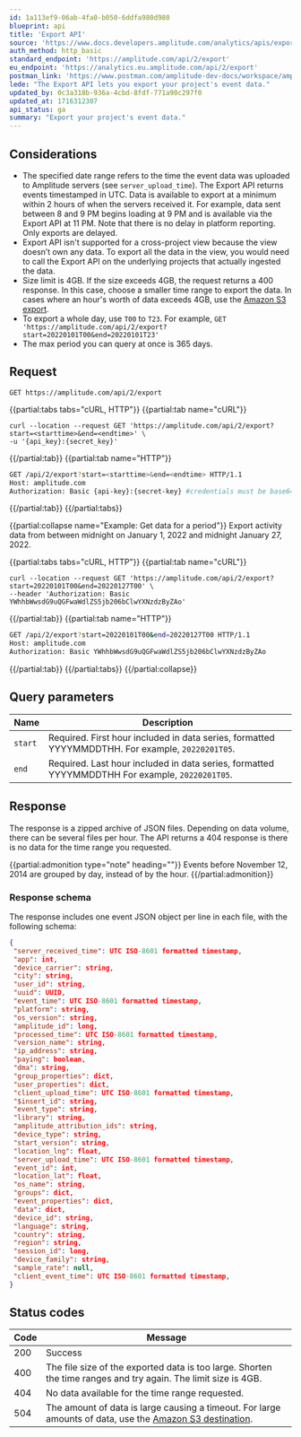 ```yaml
---
id: 1a113ef9-06ab-4fa0-b050-6ddfa980d980
blueprint: api
title: 'Export API'
source: 'https://www.docs.developers.amplitude.com/analytics/apis/export-api/'
auth_method: http_basic
standard_endpoint: 'https://amplitude.com/api/2/export'
eu_endpoint: 'https://analytics.eu.amplitude.com/api/2/export'
postman_link: 'https://www.postman.com/amplitude-dev-docs/workspace/amplitude-developers/folder/20044411-faf32aa1-95c4-4069-a0e7-d318b2eaebc3?action=share&source=copy-link&creator=29131806&ctx=documentation'
lede: "The Export API lets you export your project's event data."
updated_by: 0c3a318b-936a-4cbd-8fdf-771a90c297f0
updated_at: 1716312307
api_status: ga
summary: "Export your project's event data."
---
```

## Considerations

- The specified date range refers to the time the event data was uploaded to Amplitude servers (see `server_upload_time`). The Export API returns events timestamped in UTC. Data is available to export at a minimum within 2 hours of when the servers received it. For example, data sent between 8 and 9 PM begins loading at 9 PM and is available via the Export API at 11 PM. Note that there is no delay in platform reporting. Only exports are delayed.
- Export API isn't supported for a cross-project view because the view doesn’t own any data. To export all the data in the view, you would need to call the Export API on the underlying projects that actually ingested the data.
- Size limit is 4GB. If the size exceeds 4GB, the request returns a 400 response. In this case, choose a smaller time range to export the data. In cases where an hour's worth of data exceeds 4GB, use the [Amazon S3 export](/docs/data/destination-catalog/amazon-s3#run-a-manual-export).
- To export a whole day, use `T00` to `T23`. For example, `GET 'https://amplitude.com/api/2/export?start=20220101T00&end=20220101T23'`
- The max period you can query at once is 365 days.

## Request

`GET https://amplitude.com/api/2/export`

{{partial:tabs tabs="cURL, HTTP"}}
{{partial:tab name="cURL"}}
```curl
curl --location --request GET 'https://amplitude.com/api/2/export?start=<starttime>&end=<endtime>' \
-u '{api_key}:{secret_key}'
```
{{/partial:tab}}
{{partial:tab name="HTTP"}}
```bash
GET /api/2/export?start=<starttime>&end=<endtime> HTTP/1.1
Host: amplitude.com
Authorization: Basic {api-key}:{secret-key} #credentials must be base64 encoded
```
{{/partial:tab}}
{{/partial:tabs}}

{{partial:collapse name="Example: Get data for a period"}}
Export activity data from between midnight on January 1, 2022 and midnight January 27, 2022. 

{{partial:tabs tabs="cURL, HTTP"}}
{{partial:tab name="cURL"}}
```curl
curl --location --request GET 'https://amplitude.com/api/2/export?start=20220101T00&end=20220127T00' \
--header 'Authorization: Basic YWhhbWwsdG9uQGFwaWdlZS5jb206bClwYXNzdzByZAo'
```
{{/partial:tab}}
{{partial:tab name="HTTP"}}
```bash
GET /api/2/export?start=20220101T00&end=20220127T00 HTTP/1.1
Host: amplitude.com
Authorization: Basic YWhhbWwsdG9uQGFwaWdlZS5jb206bClwYXNzdzByZAo
```
{{/partial:tab}}
{{/partial:tabs}}
{{/partial:collapse}}

## Query parameters

|Name|Description|
|-----|------------|
|`start`| <span class="required">Required</span>. First hour included in data series, formatted YYYYMMDDTHH. For example, `20220201T05`.|
|`end` |<span class="required">Required</span>. Last hour included in data series, formatted YYYYMMDDTHH For example, `20220201T05`.|

## Response

The response is a zipped archive of JSON files. Depending on data volume, there can be several files per hour. The API returns a 404 response is there is no data for the time range you requested.

{{partial:admonition type="note" heading=""}}
Events before November 12, 2014 are grouped by day, instead of by the hour.
{{/partial:admonition}}

### Response schema

The response includes one event JSON object per line in each file, with the following schema:

``` json
{
 "server_received_time": UTC ISO-8601 formatted timestamp,
 "app": int,
 "device_carrier": string,
 "city": string,
 "user_id": string,
 "uuid": UUID,
 "event_time": UTC ISO-8601 formatted timestamp,
 "platform": string,
 "os_version": string,
 "amplitude_id": long,
 "processed_time": UTC ISO-8601 formatted timestamp,
 "version_name": string,
 "ip_address": string,
 "paying": boolean,
 "dma": string,
 "group_properties": dict,
 "user_properties": dict,
 "client_upload_time": UTC ISO-8601 formatted timestamp,
 "$insert_id": string,
 "event_type": string,
 "library": string,
 "amplitude_attribution_ids": string,
 "device_type": string,
 "start_version": string,
 "location_lng": float,
 "server_upload_time": UTC ISO-8601 formatted timestamp,
 "event_id": int,
 "location_lat": float,
 "os_name": string,
 "groups": dict,
 "event_properties": dict,
 "data": dict,
 "device_id": string,
 "language": string,
 "country": string,
 "region": string,
 "session_id": long,
 "device_family": string,
 "sample_rate": null,
 "client_event_time": UTC ISO-8601 formatted timestamp,
}
```

## Status codes

|Code|Message|
|----|---------|
|200|Success|
|400|The file size of the exported data is too large. Shorten the time ranges and try again. The limit size is 4GB.|
|404|No data available for the time range requested.|
|504|The amount of data is large causing a timeout. For large amounts of data, use the [Amazon S3 destination](/docs/data/destination-catalog/amazon-s3#run-a-manual-export).|